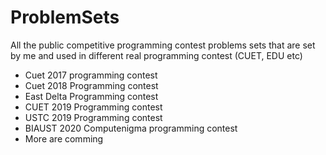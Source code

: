 # ProblemSets
All the public competitive programming contest problems sets that are set by me and used in different real programming contest (CUET, EDU etc)
 
 * Cuet 2017 programming contest
 * Cuet 2018 Programming contest
 * East Delta Programming contest
 * CUET 2019 Programming contest
 * USTC 2019 Programming contest
 * BIAUST 2020 Computenigma programming contest
 * More are comming
